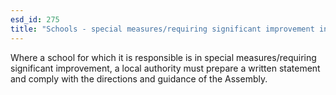```yaml
---
esd_id: 275
title: "Schools - special measures/requiring significant improvement in Wales"
---
```


Where a school for which it is responsible is in special measures/requiring significant improvement, a local authority must prepare a written statement and comply with the directions and guidance of the Assembly.

